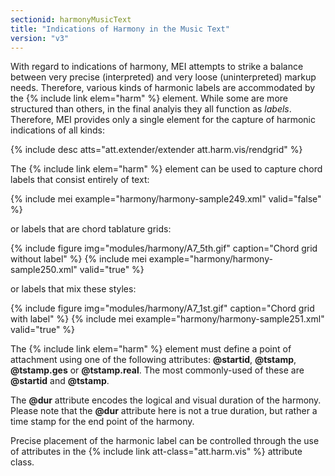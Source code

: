```yaml
---
sectionid: harmonyMusicText
title: "Indications of Harmony in the Music Text"
version: "v3"
---
```


With regard to indications of harmony, MEI attempts to strike a balance between very precise (interpreted) and very loose (uninterpreted) markup needs. Therefore, various kinds of harmonic labels are accommodated by the {% include link elem="harm" %} element. While some are more structured than others, in the final analyis they all function as *labels*. Therefore, MEI provides only a single element for the capture of harmonic indications of all kinds:

{% include desc atts="att.extender/extender att.harm.vis/rendgrid" %} 

The {% include link elem="harm" %} element can be used to capture chord labels that consist entirely of text:

{% include mei example="harmony/harmony-sample249.xml" valid="false" %}

or labels that are chord tablature grids:

{% include figure img="modules/harmony/A7_5th.gif" caption="Chord grid without label" %}
{% include mei example="harmony/harmony-sample250.xml" valid="true" %}

or labels that mix these styles:

{% include figure img="modules/harmony/A7_1st.gif" caption="Chord grid with label" %}
{% include mei example="harmony/harmony-sample251.xml" valid="true" %}

The {% include link elem="harm" %} element must define a point of attachment using one of the following attributes: **@startid**, **@tstamp**, **@tstamp.ges** or **@tstamp.real**. The most commonly-used of these are **@startid** and **@tstamp**.

The **@dur** attribute encodes the logical and visual duration of the harmony. Please note that the **@dur** attribute here is not a true duration, but rather a time stamp for the end point of the harmony.

Precise placement of the harmonic label can be controlled through the use of attributes in the {% include link att-class="att.harm.vis" %} attribute class.
